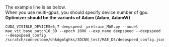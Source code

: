 The example line is as below.  
When you use multi-gpus, you should specify device number of gpu.  
**Optimizer should be the variants of Adam (Adam, AdamW)**  
```
CUDA_VISIBLE_DEVICES=6,7 deepspeed  pretrain_MAE.py --model mae_vit_base_patch16_3D --epoch 1000 --exp_name deepspeed --deepspeed --deepspeed_config /scratch/connectome/dhkdgmlghks/3DCNN_test/MAE_DS/deepspeed_config.json
```
  

